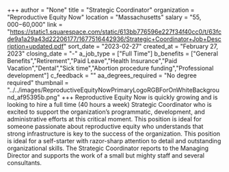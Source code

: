 +++
author = "None"
title = "Strategic Coordinator"
organization = "Reproductive Equity Now"
location = "Massachusetts"
salary = "$55,000-$60,000"
link = "https://static1.squarespace.com/static/613bb776596e227f34f40cc0/t/63fcde9a1a29a43d22206177/1677516442936/Strategic+Coordinator+Job+Description+updated.pdf"
sort_date = "2023-02-27"
created_at = "February 27, 2023"
closing_date = "-"
a_job_type = ["Full Time"]
b_benefits = ["General Benefits","Retirement","Paid Leave","Health Insurance","Paid Vacation","Dental","Sick time","Abortion procedure funding","Professional development"]
c_feedback = ""
aa_degrees_required = "No degree required"
thumbnail = "../../images/ReproductiveEquityNowPrimaryLogoRGBForOnWhiteBackground_af95395b.png"
+++
Reproductive Equity Now  is quickly growing and is looking to hire a full time (40 hours a week) Strategic Coordinator who is excited to support the organization’s programmatic, development, and administrative efforts  at this critical moment. This position is ideal for someone passionate about reproductive equity who understands that strong infrastructure is key to the success of the organization. This position is ideal for a self-starter with razor-sharp attention to detail and outstanding organizational skills. The Strategic Coordinator reports to the Managing Director and supports the work of a small but mighty staff and several consultants.